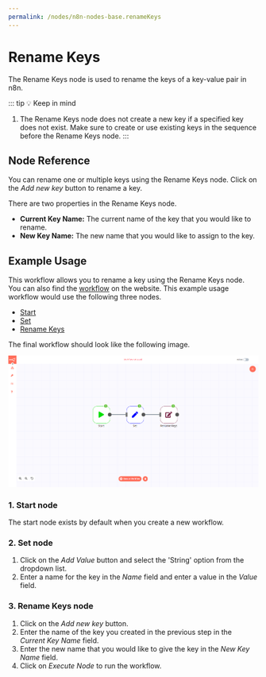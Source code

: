 ```yaml
---
permalink: /nodes/n8n-nodes-base.renameKeys
---
```


# Rename Keys
The Rename Keys node is used to rename the keys of a key-value pair in n8n.

::: tip 💡 Keep in mind
1. The Rename Keys node does not create a new key if a specified key does not exist. Make sure to create or use existing keys in the sequence before the Rename Keys node.
:::

## Node Reference

You can rename one or multiple keys using the Rename Keys node. Click on the *Add new key* button to rename a key.

There are two properties in the Rename Keys node.

- **Current Key Name:** The current name of the key that you would like to rename.
- **New Key Name:** The new name that you would like to assign to the key.


## Example Usage

This workflow allows you to rename a key using the Rename Keys node. You can also find the [workflow](https://n8n.io/workflows/582) on the website. This example usage workflow would use the following three nodes.
- [Start](../../core-nodes/Start/README.md)
- [Set](../../core-nodes/Set/README.md)
- [Rename Keys]()


The final workflow should look like the following image.

![A workflow with the Rename Keys node](./workflow.png)

### 1. Start node

The start node exists by default when you create a new workflow.

### 2. Set node

1. Click on the *Add Value* button and select the 'String' option from the dropdown list.
2. Enter a name for the key in the *Name* field and enter a value in the *Value* field.

### 3. Rename Keys node

1. Click on the *Add new key* button.
2. Enter the name of the key you created in the previous step in the *Current Key Name* field.
3. Enter the new name that you would like to give the key in the *New Key Name* field.
4. Click on *Execute Node* to run the workflow.
